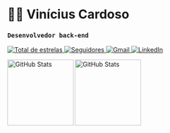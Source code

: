 # 👨‍💻 Vinícius Cardoso
### ``Desenvolvedor back-end`` 
<p align="left">
    <a href="https://github.com/vcaard?tab=repositories&sort=stargazers">
        <img 
            alt="Total de estrelas" 
            title="Total de estrelas GitHub" 
            src="https://custom-icon-badges.demolab.com/github/stars/vcaard?color=55960c&style=for-the-badge&labelColor=488207&logo=star&label=estrelas"
        />
    </a>
    <a href="https://github.com/vcaard?tab=followers">
        <img 
            alt="Seguidores" 
            title="Me siga no GitHub" 
            src="https://custom-icon-badges.demolab.com/github/followers/vcaard?color=236ad3&labelColor=1155ba&style=for-the-badge&logo=github&label=Seguidores&logoColor=white"
        />
    </a>
    <a href="mailto:vinicardmiranda@gmail.com">
        <img 
            alt="Gmail" 
            title="Meu Gmail" 
            src="https://img.shields.io/badge/Gmail-D14836?style=for-the-badge&logo=gmail&logoColor=white"
        />
    </a>
        <a href="https://www.linkedin.com/in/vinicmiranda/">
        <img 
            alt="LinkedIn" 
            title="Meu LinkedIn" 
            src="https://img.shields.io/badge/LinkedIn-0077B5?style=for-the-badge&logo=linkedin&logoColor=white"
        />
    </a>
</p>
<img 
    align="left" 
    alt="GitHub Stats" 
    height="150" 
    src="https://github-readme-stats.vercel.app/api?username=vcaard&hide=prs&theme=dark&locale=pt-br&include_all_commits=true"
  />
  
<img 
      align="left" 
      alt="GitHub Stats" 
      height="150" 
      src="https://github-readme-stats.vercel.app/api/top-langs/?username=vcaard&theme=dark&layout=compact&custom_title=Tecnologias&langs_count=9" 
  />  
</p>
